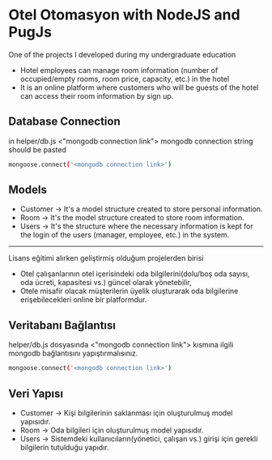 # Otel Otomasyon with NodeJS and PugJs

One of the projects I developed during my undergraduate education

- Hotel employees can manage room information (number of occupied/empty rooms, room price, capacity, etc.) in the hotel
- It is an online platform where customers who will be guests of the hotel can access their room information by sign up.

## Database Connection 
in helper/db.js <"mongodb connection link"> mongodb connection string  should be pasted 
```sh
mongoose.connect('<mongodb connection link>')
```
## Models

- Customer
-> It's a model structure created to store personal information.
- Room
-> It's the model structure created to store room information.
- Users 
-> It's the structure where the necessary information is kept for the login of the users (manager, employee, etc.) in the system.

---
Lisans eğitimi alırken geliştirmiş olduğum projelerden birisi 

- Otel çalışanlarının otel içerisindeki oda bilgilerini(dolu/boş oda sayısı, oda ücreti, kapasitesi vs.) güncel olarak yönetebilir,
- Otele misafir olacak müşterilerin üyelik oluşturarak oda bilgilerine erişebilecekleri online bir platformdur. 

## Veritabanı Bağlantısı
helper/db.js dosyasında   <"mongodb connection link"> kısmına ilgili mongodb bağlantısını yapıştırmalısınız.

```sh
mongoose.connect('<mongodb connection link>')
```
## Veri Yapısı
- Customer
-> Kişi bilgilerinin saklanması için oluşturulmuş model yapısıdır.
- Room
-> Oda bilgileri için oluşturulmuş model yapısıdır.
- Users 
-> Sistemdeki kullanıcıların(yönetici, çalışan vs.) girişi için gerekli bilgilerin tutulduğu yapıdır.
